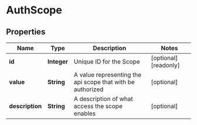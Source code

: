 

# AuthScope


## Properties

| Name | Type | Description | Notes |
|------------ | ------------- | ------------- | -------------|
|**id** | **Integer** | Unique ID for the Scope |  [optional] [readonly] |
|**value** | **String** | A value representing the api scope that with be authorized |  [optional] |
|**description** | **String** | A description of what access the scope enables |  [optional] |



